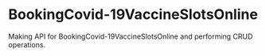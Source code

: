 # BookingCovid-19VaccineSlotsOnline
Making API for BookingCovid-19VaccineSlotsOnline and performing CRUD operations.
